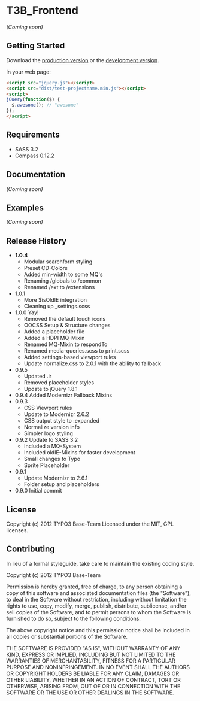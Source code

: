 # T3B_Frontend

_(Coming soon)_

Getting Started
-------------------------
Download the [production version][download-master] or the [development version][download-dev].

[download-master]: https://github.com/t3b/t3b_frontend/zipball/master
[download-dev]: https://github.com/t3b/t3b_frontend/zipball/master

In your web page:

```html
<script src="jquery.js"></script>
<script src="dist/test-projectname.min.js"></script>
<script>
jQuery(function($) {
  $.awesome(); // "awesome"
});
</script>
```

Requirements
-------------------------
* SASS 3.2
* Compass 0.12.2

Documentation
-------------------------
_(Coming soon)_

Examples
-------------------------
_(Coming soon)_

Release History
-------------------------
- **1.0.4**
    - Modular searchform styling
    - Preset CD-Colors
    - Added min-width to some MQ's
    - Renaming /globals to /common
    - Renamed /ext to /extensions
- 1.0.1
    - More $isOldIE integration
    - Cleaning up _settings.scss
- 1.0.0 Yay!
    - Removed the default touch icons
    - OOCSS Setup & Structure changes
    - Added a placeholder file
    - Added a HDPI MQ-Mixin
    - Renamed MQ-Mixin to respondTo
    - Renamed media-queries.scss to print.scss
    - Added settings-based viewport rules
    - Update normalize.css to 2.0.1 with the ability to fallback
- 0.9.5
    - Updated .ir
    - Removed placeholder styles
    - Update to jQuery 1.8.1
- 0.9.4 Added Modernizr Fallback Mixins
- 0.9.3
    - CSS Viewport rules
    - Update to Modernizr 2.6.2
    - CSS output style to :expanded
    - Normalize version info
    - Simpler logo styling
- 0.9.2 Update to SASS 3.2
    - Included a MQ-System
    - Included oldIE-Mixins for faster development
    - Small changes to Typo
    - Sprite Placeholder
- 0.9.1 
    - Update Modernizr to 2.6.1
    - Folder setup and placeholders
- 0.9.0 Initial commit


License
-------------------------
Copyright (c) 2012 TYPO3 Base-Team 
Licensed under the MIT, GPL licenses.

Contributing
-------------------------
In lieu of a formal styleguide, take care to maintain the existing coding style.






Copyright (c) 2012 TYPO3 Base-Team

Permission is hereby granted, free of charge, to any person
obtaining a copy of this software and associated documentation
files (the "Software"), to deal in the Software without
restriction, including without limitation the rights to use,
copy, modify, merge, publish, distribute, sublicense, and/or sell
copies of the Software, and to permit persons to whom the
Software is furnished to do so, subject to the following
conditions:

The above copyright notice and this permission notice shall be
included in all copies or substantial portions of the Software.

THE SOFTWARE IS PROVIDED "AS IS", WITHOUT WARRANTY OF ANY KIND,
EXPRESS OR IMPLIED, INCLUDING BUT NOT LIMITED TO THE WARRANTIES
OF MERCHANTABILITY, FITNESS FOR A PARTICULAR PURPOSE AND
NONINFRINGEMENT. IN NO EVENT SHALL THE AUTHORS OR COPYRIGHT
HOLDERS BE LIABLE FOR ANY CLAIM, DAMAGES OR OTHER LIABILITY,
WHETHER IN AN ACTION OF CONTRACT, TORT OR OTHERWISE, ARISING
FROM, OUT OF OR IN CONNECTION WITH THE SOFTWARE OR THE USE OR
OTHER DEALINGS IN THE SOFTWARE.
